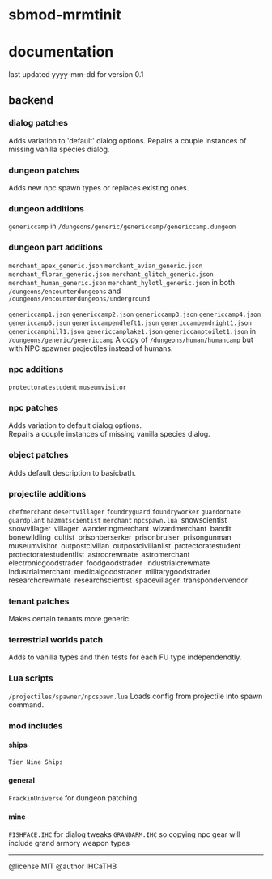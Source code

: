# sbmod-mrmtinit
# documentation
last updated yyyy-mm-dd for version 0.1

## backend

### dialog patches
Adds variation to 'default' dialog options.
Repairs a couple instances of missing vanilla species dialog.

### dungeon patches
Adds new npc spawn types or replaces existing ones.

### dungeon additions
`genericcamp`
in `/dungeons/generic/genericcamp/genericcamp.dungeon`

### dungeon part additions
`merchant_apex_generic.json`
`merchant_avian_generic.json`
`merchant_floran_generic.json`
`merchant_glitch_generic.json`
`merchant_human_generic.json`
`merchant_hylotl_generic.json`
in both `/dungeons/encounterdungeons` and `/dungeons/encounterdungeons/underground`

`genericcamp1.json`
`genericcamp2.json`
`genericcamp3.json`
`genericcamp4.json`
`genericcamp5.json`
`genericcampendleft1.json`
`genericcampendright1.json`
`genericcamphill1.json`
`genericcamplake1.json`
`genericcamptoilet1.json`
in `/dungeons/generic/genericcamp`
A copy of `/dungeons/human/humancamp` but with NPC spawner projectiles instead of humans.

### npc additions
`protectoratestudent`
`museumvisitor`

### npc patches
Adds variation to default dialog options.  
Repairs a couple instances of missing vanilla species dialog.

### object patches
Adds default description to basicbath.

### projectile additions
`chefmerchant`
`desertvillager`
`foundryguard`
`foundryworker`
`guardornate`
`guardplant`
`hazmatscientist`
`merchant`
`npcspawn.lua
`snowscientist`
`snowvillager`
`villager`
`wanderingmerchant`
`wizardmerchant`
`bandit`
`bonewildling`
`cultist`
`prisonberserker`
`prisonbruiser`
`prisongunman`
`museumvisitor`
`outpostcivilian`
`outpostcivilianlist`
`protectoratestudent`
`protectoratestudentlist`
`astrocrewmate`
`astromerchant`
`electronicgoodstrader`
`foodgoodstrader`
`industrialcrewmate`
`industrialmerchant`
`medicalgoodstrader`
`militarygoodstrader`
`researchcrewmate`
`researchscientist`
`spacevillager`
`transpondervendor`

### tenant patches
Makes certain tenants more generic.

### terrestrial worlds patch
Adds to vanilla types and then tests for each FU type independendtly.

### Lua scripts
`/projectiles/spawner/npcspawn.lua`
Loads config from projectile into spawn command.

### mod includes
#### ships
`Tier Nine Ships`

#### general
`FrackinUniverse` for dungeon patching

#### mine
`FISHFACE.IHC` for dialog tweaks
`GRANDARM.IHC` so copying npc gear will include grand armory weapon types

---

@license MIT
@author IHCaTHB
